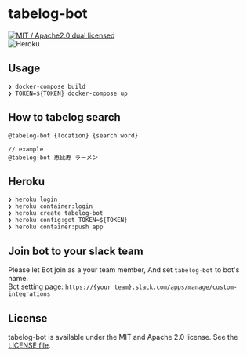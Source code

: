 # tabelog-bot
[![MIT / Apache2.0 dual licensed](https://img.shields.io/badge/dual%20license-MIT%20/%20Apache%202.0-blue.svg)](./license-mit)  
![Heroku](https://img.shields.io/badge/Heroku-Rust%20Slack%20Bot%20App-4d3e8a.svg)  

## Usage
```
❯ docker-compose build
❯ TOKEN=${TOKEN} docker-compose up
```

## How to tabelog search
```
@tabelog-bot {location} {search word}

// example
@tabelog-bot 恵比寿 ラーメン
```

## Heroku
```
❯ heroku login 
❯ heroku container:login 
❯ heroku create tabelog-bot 
❯ heroku config:get TOKEN=${TOKEN}
❯ heroku container:push app
```

## Join bot to your slack team
Please let Bot join as a your team member, And set `tabelog-bot` to bot's name.  
Bot setting page: `https://{your team}.slack.com/apps/manage/custom-integrations`

## License
tabelog-bot is available under the MIT and Apache 2.0 license. See the [LICENSE file](https://github.com/atsushi130/tabelog-bot/blob/master/license-mit).

